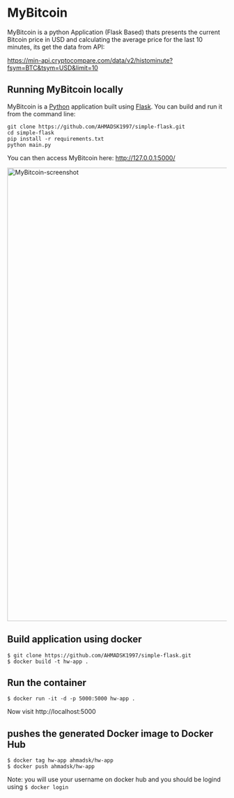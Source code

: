 # MyBitcoin
MyBitcoin is a python Application (Flask Based) thats presents the current Bitcoin price in USD and calculating the average price for the last 10 minutes, its get the data from API:

https://min-api.cryptocompare.com/data/v2/histominute?fsym=BTC&tsym=USD&limit=10


## Running MyBitcoin locally
MyBitcoin is a [Python](https://www.python.org/) application built using [Flask](https://palletsprojects.com/p/flask/). You can build and run it from the command line:


```
git clone https://github.com/AHMADSK1997/simple-flask.git
cd simple-flask
pip install -r requirements.txt
python main.py
```

You can then access MyBitcoin here: http://127.0.0.1:5000/

<img width="1042" alt="MyBitcoin-screenshot" src="https://imgur.com/moYQMm2.png">

## Build application using docker

```
$ git clone https://github.com/AHMADSK1997/simple-flask.git
$ docker build -t hw-app .
```
## Run the container
```
$ docker run -it -d -p 5000:5000 hw-app .
```
Now visit http://localhost:5000

## pushes the generated Docker image to Docker Hub
```
$ docker tag hw-app ahmadsk/hw-app
$ docker push ahmadsk/hw-app
```
Note: you will use your username on docker hub and you should be logind using  ```$ docker login ```